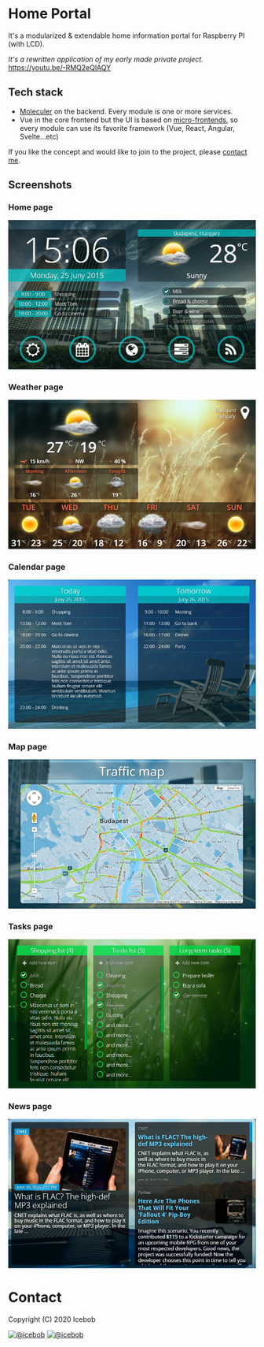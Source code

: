 # Home Portal
It's a modularized & extendable home information portal for Raspberry PI (with LCD).

_It's a rewritten application of my early made private project._
https://youtu.be/-RMQ2eQlAQY

## Tech stack

- [Moleculer](https://moleculer.services/) on the backend. Every module is one or more services.
- Vue in the core frontend but the UI is based on [micro-frontends](https://micro-frontends.org/), so every module can use its favorite framework (Vue, React, Angular, Svelte...etc)

If you like the concept and would like to join to the project, please [contact me](https://icebob.info/).

## Screenshots

### Home page
![Home page](docs/assets/screenshots/1-home.png)

### Weather page
![Weather page](docs/assets/screenshots/2-weather.png)

### Calendar page
![Calendar page](docs/assets/screenshots/3-calendar.png)

### Map page
![Map page](docs/assets/screenshots/4-map.png)

### Tasks page
![Tasks page](docs/assets/screenshots/5-tasks.png)

### News page
![News page](docs/assets/screenshots/6-news.png)

# Contact

Copyright (C) 2020 Icebob

[![@icebob](https://img.shields.io/badge/github-icebob-green.svg)](https://github.com/icebob) [![@icebob](https://img.shields.io/badge/twitter-Icebobcsi-blue.svg)](https://twitter.com/Icebobcsi)
